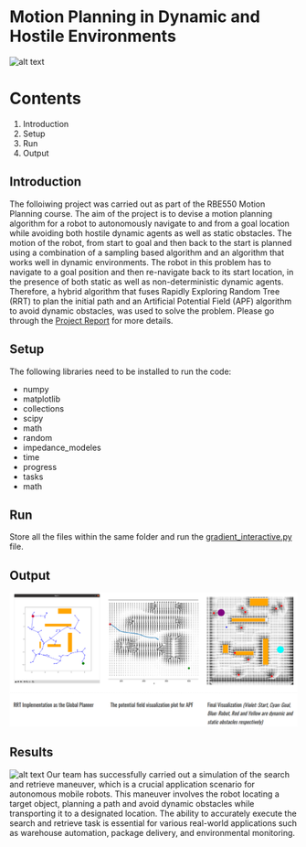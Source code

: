 # Motion Planning in Dynamic and Hostile Environments
![alt text](https://production-media.paperswithcode.com/tasks/Screen_Shot_2019-05-28_at_9.57.56_PM_bUL5S86.png)
# Contents
1. Introduction
2. Setup
3. Run
4. Output

## Introduction
The folloiwing project was carried out as part of the RBE550 Motion Planning course. The aim of the project is to devise a motion planning algorithm for a robot to autonomously navigate to and from a goal location while avoiding both hostile dynamic agents as well as static obstacles. The motion of the robot, from start to goal and then back to the start is planned using a combination of a sampling based algorithm and an algorithm that works well in dynamic environments. The robot in this problem has to navigate to a goal position and then re-navigate back to its start location, in the presence of both static as well as non-deterministic dynamic agents. Therefore, a hybrid algorithm that fuses Rapidly Exploring Random Tree (RRT) to plan the initial path and an Artificial Potential Field (APF) algorithm to avoid dynamic obstacles, was used to solve the problem. Please go through the [Project Report](https://github.com/Vram97/Hybrid-Planner/blob/main/Final_Report.pdf) for more details.

## Setup
The following libraries need to be installed to run the code:
- numpy 
- matplotlib   
- collections
- scipy
- math
- random
- impedance_modeles 
- time
- progress
- tasks
- math

## Run
Store all the files within the same folder and run the [gradient_interactive.py](https://github.com/Vram97/Hybrid-Planner/blob/main/gradient_interactive.py) file.

## Output
![alt text](https://github.com/Vram97/Hybrid-Planner/blob/main/apf.png)

## Results
![alt text](https://github.com/Vram97/Hybrid-Planner/blob/main/Motion%20Planning%20in%20Dynamic%20Environment%20using%20RRT%20and%20AFD%20hybrid%20planner.gif)
Our team has successfully carried out a simulation of the search and retrieve maneuver, which is a crucial application scenario for autonomous mobile robots. This maneuver involves the robot locating a target object, planning a path and avoid dynamic obstacles while transporting it to a designated location. The ability to accurately execute the search and retrieve task is essential for various real-world applications such as warehouse automation, package delivery, and environmental monitoring.
